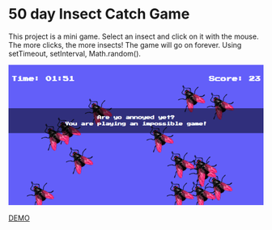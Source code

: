 # 50 day Insect Catch Game

This project is a mini game. Select an insect and click on it with the mouse. The more clicks, the more insects! The game will go on forever.
Using setTimeout, setInterval, Math.random().

![demo](demo.png)

[DEMO](https://voloshin-sergei.github.io/50_days/50_day%20Insect%20catch%20game/)
